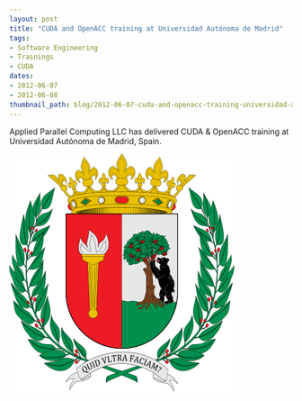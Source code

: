 ```yaml
---
layout: post
title: "CUDA and OpenACC training at Universidad Autónoma de Madrid"
tags:
- Software Engineering
- Trainings
- CUDA
dates:
- 2012-06-07
- 2012-06-08
thumbnail_path: blog/2012-06-07-cuda-and-openacc-training-universidad-autonoma-de-madrid/university_logo.png
---
```


Applied Parallel Computing LLC has delivered CUDA & OpenACC training at Universidad Autónoma de Madrid, Spain.

![alt text](\assets\img\blog\2012-06-07-cuda-and-openacc-training-universidad-autonoma-de-madrid\university_logo.png "Logo Title Text 1")

